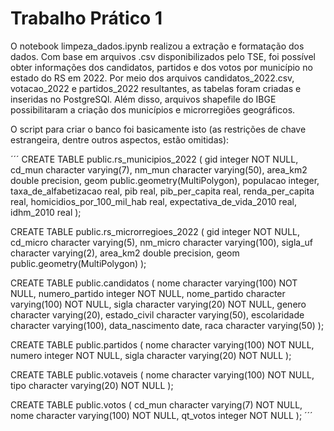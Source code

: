 # Trabalho Prático 1

O notebook limpeza_dados.ipynb realizou a extração e formatação dos dados. Com base em arquivos .csv disponibilizados pelo TSE, foi possível obter informações dos candidatos, partidos e dos votos por município no estado do RS em 2022. 
Por meio dos arquivos candidatos_2022.csv, votacao_2022 e partidos_2022 resultantes, as tabelas foram criadas e inseridas no PostgreSQl. Além disso, arquivos shapefile do IBGE possibilitaram a criação dos municípios e microrregiões geográficos.

O script para criar o banco foi basicamente isto (as restrições de chave estrangeira, dentre outros aspectos, estão omitidas):

´´´
CREATE TABLE public.rs_municipios_2022 (
    gid integer NOT NULL,
    cd_mun character varying(7),
    nm_mun character varying(50),
    area_km2 double precision,
    geom public.geometry(MultiPolygon),
    populacao integer,
    taxa_de_alfabetizacao real,
    pib real,
    pib_per_capita real,
    renda_per_capita real,
    homicidios_por_100_mil_hab real,
    expectativa_de_vida_2010 real,
    idhm_2010 real
);

CREATE TABLE public.rs_microrregioes_2022 (
    gid integer NOT NULL,
    cd_micro character varying(5),
    nm_micro character varying(100),
    sigla_uf character varying(2),
    area_km2 double precision,
    geom public.geometry(MultiPolygon)
);

CREATE TABLE public.candidatos (
    nome character varying(100) NOT NULL,
    numero_partido integer NOT NULL,
    nome_partido character varying(100) NOT NULL,
    sigla character varying(20) NOT NULL,
    genero character varying(20),
    estado_civil character varying(50),
    escolaridade character varying(100),
    data_nascimento date,
    raca character varying(50)
);


CREATE TABLE public.partidos (
    nome character varying(100) NOT NULL,
    numero integer NOT NULL,
    sigla character varying(20) NOT NULL
);

CREATE TABLE public.votaveis (
    nome character varying(100) NOT NULL,
    tipo character varying(20) NOT NULL
);

CREATE TABLE public.votos (
    cd_mun character varying(7) NOT NULL,
    nome character varying(100) NOT NULL,
    qt_votos integer NOT NULL
);
´´´
